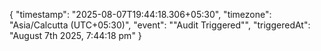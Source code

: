 {
    "timestamp": "2025-08-07T19:44:18.306+05:30",
    "timezone": "Asia/Calcutta (UTC+05:30)",
    "event": ""Audit Triggered"",
    "triggeredAt": "August 7th 2025, 7:44:18 pm"
  }
